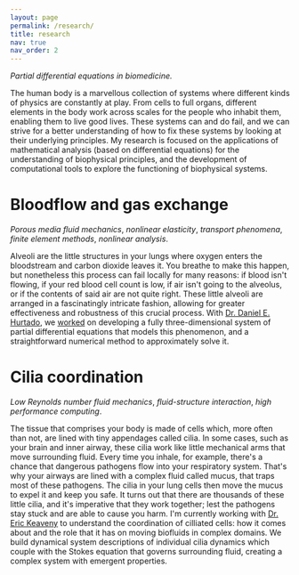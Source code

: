 ```yaml
---
layout: page
permalink: /research/
title: research
nav: true
nav_order: 2
---
```


_Partial differential equations in biomedicine._

The human body is a marvellous collection of systems where different kinds of physics are constantly at play. From cells to full organs, different elements in the body work across scales for the people who inhabit them, enabling them to live good lives. These systems can and do fail, and we can strive for a better understanding of how to fix these systems by looking at their underlying principles. My research is focused on the applications of mathematical analysis (based on differential equations) for the understanding of biophysical principles, and the development of computational tools to explore the functioning of biophysical systems.

# Bloodflow and gas exchange

_Porous media fluid mechanics_, _nonlinear elasticity_, _transport phenomena_, _finite element methods_, _nonlinear analysis_.

Alveoli are the little structures in your lungs where oxygen enters the bloodstream and carbon dioxide leaves it. You breathe to make this happen, but nonetheless this process can fail locally for many reasons: if blood isn't flowing, if your red blood cell count is low, if air isn't going to the alveolus, or if the contents of said air are not quite right. These little alveoli are arranged in a fascinatingly intricate fashion, allowing for greater effectiveness and robustness of this crucial process. With [Dr. Daniel E. Hurtado](https://www.researchgate.net/profile/Daniel-Hurtado-4), we [worked](https://www.sciencedirect.com/science/article/pii/S0045782522004686) on developing a fully three-dimensional system of partial differential equations that models this phenomenon, and a straightforward numerical method to approximately solve it.

<!-- The system of equations turned out to be quite interesting, and with the guidance of [Dr. Nicolás A. Barnafi Wittwer](https://nabw.github.io/about.html), we [analysed]() it to uncover some fundamental properties regarding the behaviour of the system and its relationship to biomedical parameters that may be of interest to health professionals. -->

# Cilia coordination

_Low Reynolds number fluid mechanics_, _fluid-structure interaction_, _high performance computing_.

The tissue that comprises your body is made of cells which, more often than not, are lined with tiny appendages called cilia. In some cases, such as your brain and inner airway, these cilia work like little mechanical arms that move surrounding fluid. Every time you inhale, for example, there's a chance that dangerous pathogens flow into your respiratory system. That's why your airways are lined with a complex fluid called mucus, that traps most of these pathogens. The cilia in your lung cells then move the mucus to expel it and keep you safe. It turns out that there are thousands of these little cilia, and it's imperative that they work together; lest the pathogens stay stuck and are able to cause you harm. I'm currently working with [Dr. Eric Keaveny](https://www.ma.imperial.ac.uk/~ekeaveny/) to understand the coordination of cilliated cells: how it comes about and the role that it has on moving biofluids in complex domains. We build dynamical system descriptions of individual cilia dynamics which couple with the Stokes equation that governs surrounding fluid, creating a complex system with emergent properties.
